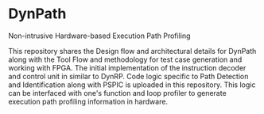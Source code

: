 # DynPath
 Non-intrusive Hardware-based Execution Path Profiling

 

This repository shares the Design flow and architectural details for DynPath along with the Tool Flow and methodology for test case generation and working with FPGA.
The initial implementation of the instruction decoder and control unit in similar to DynRP. 
Code logic specific to Path Detection and Identification along with PSPIC is uploaded in this repository. This logic can be interfaced with one's function and loop profiler to generate execution path profiling information in hardware.
